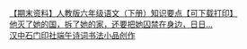   
[【期末资料】人教版六年级语文（下册）知识要点【可下载打印】](http://www.dianyue.me/archives/428/vor65ewaz1qkpyfy/)  
[他灭了她的国，拆了她的家，还要把她囚禁在身边，日日...](http://www.dianyue.me/archives/641/o2ahgtojdnr5ljig/)  
[汉中石门印社端午诗词书法小品创作](http://www.dianyue.me/archives/138/u2tbtcotfgvfr28o/)